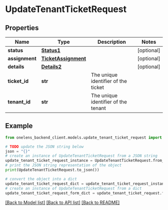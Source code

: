 # UpdateTenantTicketRequest


## Properties

Name | Type | Description | Notes
------------ | ------------- | ------------- | -------------
**status** | [**Status1**](Status1.md) |  | [optional] 
**assignment** | [**TicketAssignment**](TicketAssignment.md) |  | [optional] 
**details** | [**Details2**](Details2.md) |  | [optional] 
**ticket_id** | **str** | The unique identifier of the ticket | 
**tenant_id** | **str** | The unique identifier of the tenant | 

## Example

```python
from onelens_backend_client.models.update_tenant_ticket_request import UpdateTenantTicketRequest

# TODO update the JSON string below
json = "{}"
# create an instance of UpdateTenantTicketRequest from a JSON string
update_tenant_ticket_request_instance = UpdateTenantTicketRequest.from_json(json)
# print the JSON string representation of the object
print(UpdateTenantTicketRequest.to_json())

# convert the object into a dict
update_tenant_ticket_request_dict = update_tenant_ticket_request_instance.to_dict()
# create an instance of UpdateTenantTicketRequest from a dict
update_tenant_ticket_request_form_dict = update_tenant_ticket_request.from_dict(update_tenant_ticket_request_dict)
```
[[Back to Model list]](../README.md#documentation-for-models) [[Back to API list]](../README.md#documentation-for-api-endpoints) [[Back to README]](../README.md)



